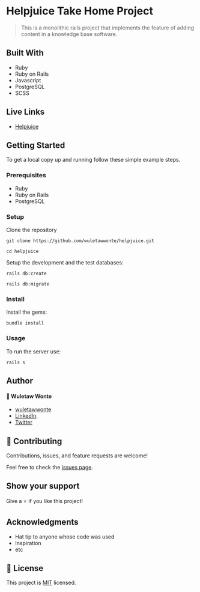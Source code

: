 # Helpjuice Take Home Project

> This is a monolithic rails project that implements the feature of adding content in a knowledge base software. 

## Built With
- Ruby
- Ruby on Rails
- Javascript
- PostgreSQL
- SCSS

## Live Links
  
- [Helpjuice](https://helpjuice.com/)

## Getting Started
To get a local copy up and running follow these simple example steps.

### Prerequisites
- Ruby
- Ruby on Rails
- PostgreSQL

### Setup
  Clone the repository
  ```
  git clone https://github.com/wuletawwonte/helpjuice.git
  ```

  ```
  cd helpjuice
  ```

Setup the development and the test databases:
  ```
  rails db:create
  ```
  ```
  rails db:migrate
  ```
### Install
  Install the gems:
   ```
   bundle install
   ```

### Usage
  To run the server use:
   ```
   rails s
   ```
## Author

#### :bust_in_silhouette: Wuletaw Wonte 
  - [wuletawwonte](https://github.com/wuletawwonte)
  - [LinkedIn](https://www.linkedin.com/in/wuletaw-wonte/).  
  - [Twitter](https://twitter.com/wuletaww) 

## 🤝 Contributing

Contributions, issues, and feature requests are welcome!

Feel free to check the [issues page](../../issues/).

## Show your support

Give a ⭐️ if you like this project!

## Acknowledgments

- Hat tip to anyone whose code was used
- Inspiration
- etc

## 📝 License

This project is [MIT](./MIT.md) licensed.
